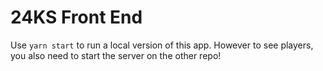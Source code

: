 # 24KS Front End

Use `yarn start` to run a local version of this app. However to see players, you also need to start the server on the other repo!
